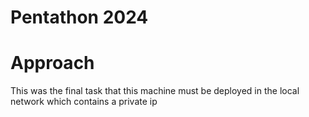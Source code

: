 # Pentathon 2024
# Approach
This was the final task that this machine must be deployed in the local network which contains a private ip

